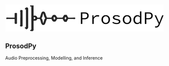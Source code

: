 <div id="header" align="left">
  <img src="https://raw.githubusercontent.com/Nathan-Roll1/ProsodPy/main/Paper/prosodpy_logo_3.png" width="550"/>
</div>

## ProsodPy
Audio Preprocessing, Modelling, and Inference
